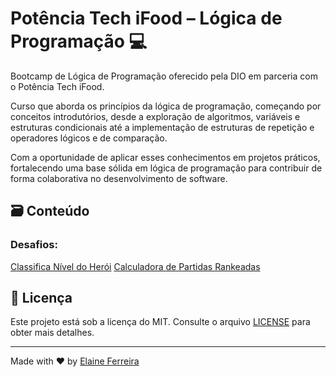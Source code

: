 # Potência Tech iFood – Lógica de Programação 💻

Bootcamp de Lógica de Programação oferecido pela DIO em parceria com o Potência Tech iFood.

Curso que aborda os princípios da lógica de programação, começando por conceitos introdutórios, desde a exploração de algoritmos, variáveis e estruturas condicionais até a implementação de estruturas de repetição e operadores lógicos e de comparação.

Com a oportunidade de aplicar esses conhecimentos em projetos práticos, fortalecendo uma base sólida em lógica de programação para contribuir de forma colaborativa no desenvolvimento de software.

## 🗃️ Conteúdo
### Desafios:
[Classifica Nível do Herói](desafios/classifica-nivel-heroi/script.js)
[Calculadora de Partidas Rankeadas](desafios/calculadora-partidas-rankeadas/script.js)

## 📄 Licença
Este projeto está sob a licença do MIT. Consulte o arquivo [LICENSE](https://github.com/elainefs/bootcamps-dio/blob/main/LICENCE) para obter mais detalhes.

---

Made with ❤️ by [Elaine Ferreira](https://github.com/elainefs)

